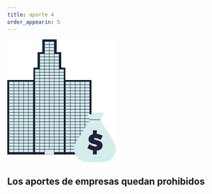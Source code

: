 ```yaml
---
title: aporte 4
order_appearin: 5
---
```

<section id="aporte-04">
  <div class="container">
    <div class="row">
      <div class="col-sm-6 col-md-6 hidden-xs">
        <img src="/img/05-empresas.png" class="img-responsive" alt="empresas">
      </div>
      <div class="col-sm-6 col-md-6">
        <h2 class="text-center"><span class="txt-marino">Los aportes de empresas quedan</span> <span class="txt-rogelio text-monts">prohibidos</span></h2>
      </div>
    </div>
  </div>
</section>